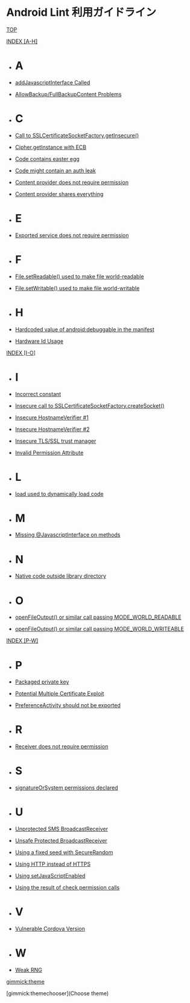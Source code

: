 # Android Lint 利用ガイドライン

[TOP](index.md)

[INDEX \[A-H\]]()

* # A

* [addJavascriptInterface Called](AddJavascriptInterface.md)
* [AllowBackup/FullBackupContent Problems](AllowBackup.md)

* # C

* [Call to SSLCertificateSocketFactory.getInsecure()](SSLCertificateSocketFactoryGetInsecure.md)
* [Cipher.getInstance with ECB](GetInstance.md)
* [Code contains easter egg](EasterEgg.md)
* [Code might contain an auth leak](AuthLeak.md)
* [Content provider does not require permission](ExportedContentProvider.md)
* [Content provider shares everything](GrantAllUris.md)

* # E

* [Exported service does not require permission](ExportedService.md)

* # F

* [File.setReadable() used to make file world-readable](SetWorldReadable.md)
* [File.setWritable() used to make file world-writable](SetWorldWritable.md)

* # H

* [Hardcoded value of android:debuggable in the manifest](HardcodedDebugMode.md)
* [Hardware Id Usage](HardwareIds.md)

[INDEX \[I-O\]]()

* # I

* [Incorrect constant](WrongConstant.md)
* [Insecure call to SSLCertificateSocketFactory.createSocket()](SSLCertificateSocketFactoryCreateSocket.md)
* [Insecure HostnameVerifier #1](AllowAllHostnameVerifier.md)
* [Insecure HostnameVerifier #2](BadHostnameVerifier.md)
* [Insecure TLS/SSL trust manager](TrustAllX509TrustManager.md)
* [Invalid Permission Attribute](InvalidPermission.md)

* # L

* [load used to dynamically load code](UnsafeDynamicallyLoadedCode.md)

* # M

* [Missing @JavascriptInterface on methods](JavascriptInterface.md)

* # N

* [Native code outside library directory](UnsafeNativeCodeLocation.md)

* # O

* [openFileOutput() or similar call passing MODE_WORLD_READABLE](WorldReadableFiles.md)
* [openFileOutput() or similar call passing MODE_WORLD_WRITEABLE](WorldWritableFiles.md)

[INDEX \[P-W\]]()

* # P

* [Packaged private key](PackagedPrivateKey.md)
* [Potential Multiple Certificate Exploit](PackageManagerGetSignatures.md)
* [PreferenceActivity should not be exported](ExportedPreferenceActivity.md)

* # R

* [Receiver does not require permission](ExportedReceiver.md)

* # S

* [signatureOrSystem permissions declared](SignatureOrSystemPermissions.md)

* # U

* [Unprotected SMS BroadcastReceiver](UnprotectedSMSBroadcastReceiver.md)
* [Unsafe Protected BroadcastReceiver](UnsafeProtectedBroadcastReceiver.md)
* [Using a fixed seed with SecureRandom](SecureRandom.md)
* [Using HTTP instead of HTTPS](UsingHttp.md)
* [Using setJavaScriptEnabled](SetJavascriptEnabled.md)
* [Using the result of check permission calls](UseCheckPermission.md)

* # V

* [Vulnerable Cordova Version](VulnerableCordovaVersion.md)

* # W

* [Weak RNG](TrulyRandom.md)

[gimmick:theme](cerulean)

[gimmick:themechooser](Choose theme)